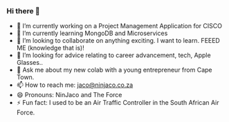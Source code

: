 ### Hi there 👋

- 🔭 I’m currently working on a Project Management Application for CISCO
- 🌱 I’m currently learning MongoDB and Microservices
- 👯 I’m looking to collaborate on anything exciting.  I want to learn. FEEED ME (knowledge that is)!
- 🤔 I’m looking for advice relating to career advancement, tech, Apple Glasses..
- 💬 Ask me about my new colab with a young entrepreneur from Cape Town.
- 📫 How to reach me: jaco@ninjaco.co.za
- 😄 Pronouns: NinJaco and The Force
- ⚡ Fun fact: I used to be an Air Traffic Controller in the South African Air Force.

